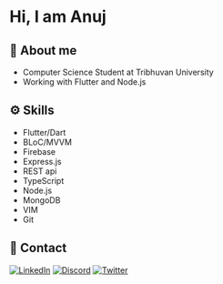 # Hi, I am Anuj

## 📖 About me

- Computer Science Student at Tribhuvan University
- Working with Flutter and Node.js

## ⚙️ Skills

- Flutter/Dart
- BLoC/MVVM
- Firebase
- Express.js
- REST api
- TypeScript
- Node.js
- MongoDB
- VIM
- Git

## 🤙 Contact

[![LinkedIn](https://img.shields.io/badge/LinkedIn-0077B5?style=for-the-badge&logo=linkedin&logoColor=white)](https://www.linkedin.com/in/anuj-dhungana-a1535b227/)
[![Discord](https://img.shields.io/badge/Discord-7289DA?style=for-the-badge&logo=discord&logoColor=white)](https://discordapp.com/users/527842204396552202)
[![Twitter](https://img.shields.io/badge/Twitter-1DA1F2?style=for-the-badge&logo=twitter&logoColor=white)](https://twitter.com/theanuz)
